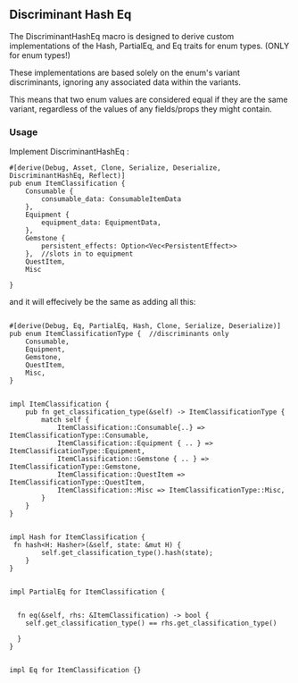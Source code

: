 ## Discriminant Hash Eq 

The DiscriminantHashEq macro is designed to derive custom implementations of the Hash, PartialEq, and Eq traits for enum types.   (ONLY for enum types!) 

These implementations are based solely on the enum's variant discriminants, ignoring any associated data within the variants. 

This means that two enum values are considered equal if they are the same variant, regardless of the values of any fields/props they might contain.


### Usage 



Implement DiscriminantHashEq : 

```
#[derive(Debug, Asset, Clone, Serialize, Deserialize, DiscriminantHashEq, Reflect)]
pub enum ItemClassification {
    Consumable {
    	consumable_data: ConsumableItemData
    },
    Equipment {
        equipment_data: EquipmentData,
    },
    Gemstone {
        persistent_effects: Option<Vec<PersistentEffect>>
    },  //slots in to equipment 
    QuestItem,
    Misc 

}

```

and it will effecively be the same as adding all this: 

```

#[derive(Debug, Eq, PartialEq, Hash, Clone, Serialize, Deserialize)]
pub enum ItemClassificationType {  //discriminants only 
    Consumable,
    Equipment,
    Gemstone,
    QuestItem,
    Misc,
}


impl ItemClassification {
    pub fn get_classification_type(&self) -> ItemClassificationType {
        match self {
            ItemClassification::Consumable{..} => ItemClassificationType::Consumable,
            ItemClassification::Equipment { .. } => ItemClassificationType::Equipment,
            ItemClassification::Gemstone { .. } => ItemClassificationType::Gemstone,
            ItemClassification::QuestItem => ItemClassificationType::QuestItem,
            ItemClassification::Misc => ItemClassificationType::Misc,
        }
    }
}


impl Hash for ItemClassification {
 fn hash<H: Hasher>(&self, state: &mut H) {
        self.get_classification_type().hash(state);
    }
}


impl PartialEq for ItemClassification {

	
  fn eq(&self, rhs: &ItemClassification) -> bool { 
  	self.get_classification_type() == rhs.get_classification_type()

  }
}
  

impl Eq for ItemClassification {}


```
